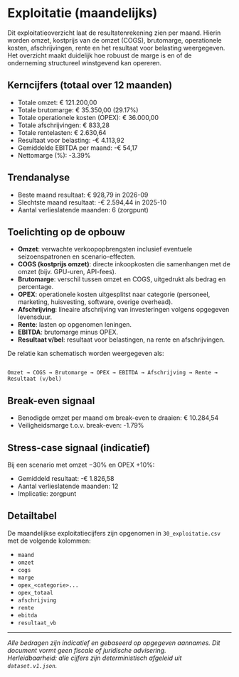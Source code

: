 # Exploitatie (maandelijks)

Dit exploitatieoverzicht laat de resultatenrekening zien per maand. Hierin worden omzet, kostprijs van de omzet (COGS), brutomarge, operationele kosten, afschrijvingen, rente en het resultaat voor belasting weergegeven. Het overzicht maakt duidelijk hoe robuust de marge is en of de onderneming structureel winstgevend kan opereren.

## Kerncijfers (totaal over 12 maanden)

- Totale omzet: € 121.200,00
- Totale brutomarge: € 35.350,00 (29.17%)
- Totale operationele kosten (OPEX): € 36.000,00
- Totale afschrijvingen: € 833,28
- Totale rentelasten: € 2.630,64
- Resultaat voor belasting: -€ 4.113,92
- Gemiddelde EBITDA per maand: -€ 54,17
- Nettomarge (%): -3.39%

## Trendanalyse

- Beste maand resultaat: € 928,79 in 2026-09
- Slechtste maand resultaat: -€ 2.594,44 in 2025-10
- Aantal verlieslatende maanden: 6 (zorgpunt)

## Toelichting op de opbouw

- **Omzet**: verwachte verkoopopbrengsten inclusief eventuele seizoenspatronen en scenario-effecten.  
- **COGS (kostprijs omzet)**: directe inkoopkosten die samenhangen met de omzet (bijv. GPU-uren, API-fees).  
- **Brutomarge**: verschil tussen omzet en COGS, uitgedrukt als bedrag en percentage.  
- **OPEX**: operationele kosten uitgesplitst naar categorie (personeel, marketing, huisvesting, software, overige overhead).  
- **Afschrijving**: lineaire afschrijving van investeringen volgens opgegeven levensduur.  
- **Rente**: lasten op opgenomen leningen.  
- **EBITDA**: brutomarge minus OPEX.  
- **Resultaat v/bel**: resultaat voor belastingen, na rente en afschrijvingen.

De relatie kan schematisch worden weergegeven als:

```

Omzet → COGS → Brutomarge → OPEX → EBITDA → Afschrijving → Rente → Resultaat (v/bel)

```

## Break-even signaal

- Benodigde omzet per maand om break-even te draaien: € 10.284,54
- Veiligheidsmarge t.o.v. break-even: -1.79%

## Stress-case signaal (indicatief)

Bij een scenario met omzet −30% en OPEX +10%:
- Gemiddeld resultaat: -€ 1.826,58
- Aantal verlieslatende maanden: 12
- Implicatie: zorgpunt

## Detailtabel

De maandelijkse exploitatiecijfers zijn opgenomen in `30_exploitatie.csv` met de volgende kolommen:

- `maand`
- `omzet`
- `cogs`
- `marge`
- `opex_<categorie>...`
- `opex_totaal`
- `afschrijving`
- `rente`
- `ebitda`
- `resultaat_vb`

---

_Alle bedragen zijn indicatief en gebaseerd op opgegeven aannames. Dit document vormt geen fiscale of juridische advisering._  
_Herleidbaarheid: alle cijfers zijn deterministisch afgeleid uit `dataset.v1.json`._